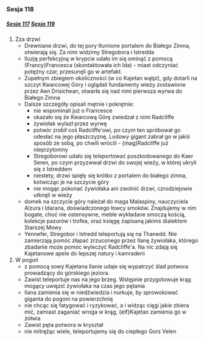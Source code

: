 ### Sesja 118
##### [Sesja 117](#sesja-117) [Sesja 119](#sesja-119)
1. Zza drzwi
    - Drewniane drzwi, do tej pory tłumione portalem do Białego Zimna, otwierają się. Za nimi widzimy Stregobora i Istredda
    - Iluzję perfekcyjną w krypcie udało im się ominąć z pomocą {Francy}Francesca (skontaktowała ich Ida) - miast odczyniać potężny czar, przesunęli go w artefakt.
    - Zupełnym zbiegiem okoliczności (w co Kajetan wątpi), gdy dotarli na szczyt Kwarcowej Góry i oglądali fundamenty wieży zostawione przez Aen Drisichean, otwarła się nad nimi pierwsza wyrwa do Białego Zimna
    - Dalsze szczegóły opisali mętnie i pokrętnie:
        - nie wspominali już o Francesce
        - okazało się że Kwarcową Górę zwiedzał z nimi Radcliffe
        - żywiołak wylazł przez wyrwę
        - potwór zrobił coś Radcliffe'owi, po czym ten spróbował go odesłać na jego płaszczyznę. Lodowy gigant zabrał go w jakiś sposób ze sobą, po chwili wrócili - {mag}Radcliffe już nieprzytomny
        - Stregoborowi udało się teleportować poszkodowanego do Kaer Seren, po czym przyzwwał drzwi do swojej wieży, w której ukryli się z Istreddem
        - niestety, drzwi spięły się krótko z portalem do białego zimna, kotwicząc je na szczycie góry
        - nie mogąc pokonać żywiołaka ani zwolnić drzwi, czrodziejowie utknęli w wieży
    - domek na szczycie góry należał do maga Malaspiny, nauczyciela Alzura i Idarana, doświadczonego łowcy smoków. Znajdujemy w nim bogate, choć nie ostensywne, meble wykładane smoczą kością, kolekcje pazurów i trofea, oraz księgę zapisaną jakimś dialektem Starszej Mowy
    - Yennefer, Stregobor i Istredd teleportują się na Thanedd. Nie zamierzają pomóc złapać zrzuconego przez Ilanę żywiołaka, którego zbadanie może pomóc wyleczyć Radcliffe'a. Na nic zdają się Kajetanowe apele do lepszej natury i kamraderii
2. W pogoń
    - z pomocą sowy Kajetana Ilanie udaje się wypatrzyć ślad potwora prowadzący do górskiego jeziora.
    - Zawist teleportuje nas na jego brzeg. Wstępnie przygotowuje krąg mogący uwięzić żywiołaka na czas jego pętania
    - Ilana zamienia się w niedźwiedzia i nurkuje, by sprowokować giganta do pogoni na powierzchnię
    - nie chcąc się fatygować i ryzykować, a i widząc cięgi jakie zbiera mić, zamiast zaganiać wroga w krąg, {elf}Kajetan zamienia go w żółwia
    - Zawist pęta potwora w kryształ
    - nie mitrężąc wiele, teleportujemy się do ciepłego Gors Velen
